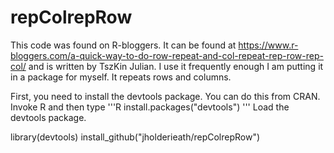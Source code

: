 # repColrepRow

This code was found on R-bloggers. It can be found at https://www.r-bloggers.com/a-quick-way-to-do-row-repeat-and-col-repeat-rep-row-rep-col/ and is written by TszKin Julian. I use it frequently enough I am putting it in a package for myself.  It repeats rows and columns.

First, you need to install the devtools package. You can do this from CRAN. Invoke R and then type
'''R
install.packages("devtools")
'''
Load the devtools package.

library(devtools)
install_github("jholderieath/repColrepRow")

